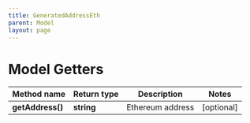 ```yaml
---
title: GeneratedAddressEth
parent: Model
layout: page
---
```


# Model Getters

Method name | Return type | Description | Notes
------------ | ------------- | ------------- | -------------
**getAddress()** | **string** | Ethereum address | [optional]

